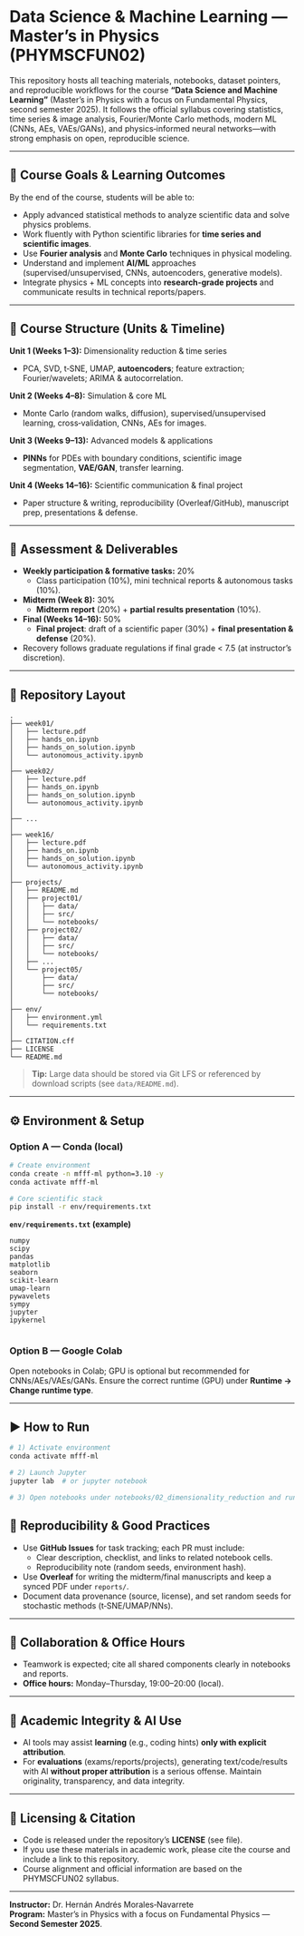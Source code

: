 # Data Science & Machine Learning — Master’s in Physics (PHYMSCFUN02)

This repository hosts all teaching materials, notebooks, dataset pointers, and reproducible workflows for the course **“Data Science and Machine Learning”** (Master’s in Physics with a focus on Fundamental Physics, second semester 2025). It follows the official syllabus covering statistics, time series & image analysis, Fourier/Monte Carlo methods, modern ML (CNNs, AEs, VAEs/GANs), and physics‑informed neural networks—with strong emphasis on open, reproducible science.

---

## 🎯 Course Goals & Learning Outcomes
By the end of the course, students will be able to:
- Apply advanced statistical methods to analyze scientific data and solve physics problems.  
- Work fluently with Python scientific libraries for **time series and scientific images**.  
- Use **Fourier analysis** and **Monte Carlo** techniques in physical modeling.  
- Understand and implement **AI/ML** approaches (supervised/unsupervised, CNNs, autoencoders, generative models).  
- Integrate physics + ML concepts into **research‑grade projects** and communicate results in technical reports/papers.

---

## 🧭 Course Structure (Units & Timeline)
**Unit 1 (Weeks 1–3):** Dimensionality reduction & time series  
- PCA, SVD, t‑SNE, UMAP, **autoencoders**; feature extraction; Fourier/wavelets; ARIMA & autocorrelation.  

**Unit 2 (Weeks 4–8):** Simulation & core ML  
- Monte Carlo (random walks, diffusion), supervised/unsupervised learning, cross‑validation, CNNs, AEs for images.  

**Unit 3 (Weeks 9–13):** Advanced models & applications  
- **PINNs** for PDEs with boundary conditions, scientific image segmentation, **VAE/GAN**, transfer learning.  

**Unit 4 (Weeks 14–16):** Scientific communication & final project  
- Paper structure & writing, reproducibility (Overleaf/GitHub), manuscript prep, presentations & defense.

---

## 📝 Assessment & Deliverables
- **Weekly participation & formative tasks:** 20%  
  - Class participation (10%), mini technical reports & autonomous tasks (10%).  
- **Midterm (Week 8):** 30%  
  - **Midterm report** (20%) + **partial results presentation** (10%).  
- **Final (Weeks 14–16):** 50%  
  - **Final project**: draft of a scientific paper (30%) + **final presentation & defense** (20%).  
- Recovery follows graduate regulations if final grade < 7.5 (at instructor’s discretion).

---

## 🧪 Repository Layout


```
.
├── week01/
│   ├── lecture.pdf
│   ├── hands_on.ipynb
│   ├── hands_on_solution.ipynb
│   └── autonomous_activity.ipynb
│
├── week02/
│   ├── lecture.pdf
│   ├── hands_on.ipynb
│   ├── hands_on_solution.ipynb
│   └── autonomous_activity.ipynb
│
├── ...
│
├── week16/
│   ├── lecture.pdf
│   ├── hands_on.ipynb
│   ├── hands_on_solution.ipynb
│   └── autonomous_activity.ipynb
│
├── projects/
│   ├── README.md
│   ├── project01/
│   │   ├── data/
│   │   ├── src/
│   │   └── notebooks/
│   ├── project02/
│   │   ├── data/
│   │   ├── src/
│   │   └── notebooks/
│   ├── ...
│   └── project05/
│       ├── data/
│       ├── src/
│       └── notebooks/
│
├── env/
│   ├── environment.yml
│   └── requirements.txt
│
├── CITATION.cff
├── LICENSE
└── README.md
```

> **Tip:** Large data should be stored via Git LFS or referenced by download scripts (see `data/README.md`).

---

## ⚙️ Environment & Setup

### Option A — Conda (local)
```bash
# Create environment
conda create -n mfff-ml python=3.10 -y
conda activate mfff-ml

# Core scientific stack
pip install -r env/requirements.txt
```

**`env/requirements.txt` (example)**
```
numpy
scipy
pandas
matplotlib
seaborn
scikit-learn
umap-learn
pywavelets
sympy
jupyter
ipykernel


```

### Option B — Google Colab
Open notebooks in Colab; GPU is optional but recommended for CNNs/AEs/VAEs/GANs. Ensure the correct runtime (GPU) under **Runtime → Change runtime type**.

---

## ▶️ How to Run

```bash
# 1) Activate environment
conda activate mfff-ml

# 2) Launch Jupyter
jupyter lab  # or jupyter notebook

# 3) Open notebooks under notebooks/02_dimensionality_reduction and run cells
```



## 🔬 Reproducibility & Good Practices
- Use **GitHub Issues** for task tracking; each PR must include:
  - Clear description, checklist, and links to related notebook cells.
  - Reproducibility note (random seeds, environment hash).
- Use **Overleaf** for writing the midterm/final manuscripts and keep a synced PDF under `reports/`.  
- Document data provenance (source, license), and set random seeds for stochastic methods (t‑SNE/UMAP/NNs).

---

## 👥 Collaboration & Office Hours
- Teamwork is expected; cite all shared components clearly in notebooks and reports.  
- **Office hours:** Monday–Thursday, 19:00–20:00 (local).

---

## 🤖 Academic Integrity & AI Use
- AI tools may assist **learning** (e.g., coding hints) **only with explicit attribution**.  
- For **evaluations** (exams/reports/projects), generating text/code/results with AI **without proper attribution** is a serious offense. Maintain originality, transparency, and data integrity.

---

## 🧾 Licensing & Citation
- Code is released under the repository’s **LICENSE** (see file).  
- If you use these materials in academic work, please cite the course and include a link to this repository.  
- Course alignment and official information are based on the PHYMSCFUN02 syllabus.


---

**Instructor:** Dr. Hernán Andrés Morales‑Navarrete  
**Program:** Master’s in Physics with a focus on Fundamental Physics — **Second Semester 2025**.
